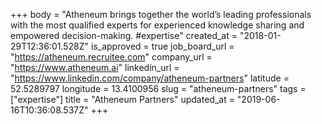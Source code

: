 +++
body = "Atheneum brings together the world’s leading professionals with the most qualified experts for experienced knowledge sharing and empowered decision-making. #expertise"
created_at = "2018-01-29T12:36:01.528Z"
is_approved = true
job_board_url = "https://atheneum.recruitee.com"
company_url = "https://www.atheneum.ai"
linkedin_url = "https://www.linkedin.com/company/atheneum-partners"
latitude = 52.5289797
longitude = 13.4100956
slug = "atheneum-partners"
tags = ["expertise"]
title = "Atheneum Partners"
updated_at = "2019-06-16T10:36:08.537Z"
+++

